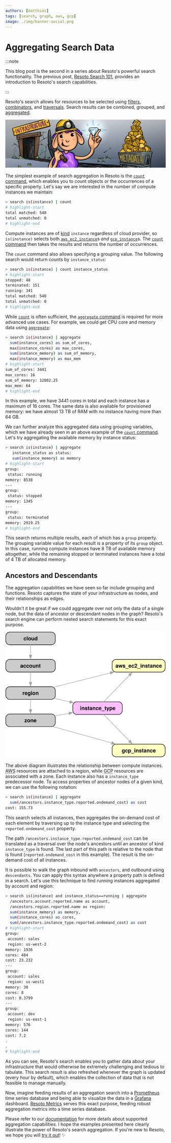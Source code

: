 ```yaml
---
authors: [matthias]
tags: [search, graph, aws, gcp]
image: ./img/banner-social.png
---
```


# Aggregating Search Data

:::note

This blog post is the second in a series about Resoto's powerful search functionality. The previous post, [Resoto Search 101](/blog/2022/02/04/resoto-search-101), provides an introduction to Resoto's search capabilities.

:::

Resoto's search allows for resources to be selected using [filters](/docs/concepts/search/filters), [combinators](/docs/concepts/search/filters#combining-selections), and [traversals](/docs/concepts/search/traversals). Search results can be combined, grouped, and [aggregated](/docs/concepts/search/aggregation).

![Left: Sheep Finding a Diamond in a Gold Mine](./img/banner.png)

<!--truncate-->

The simplest example of search aggregation in Resoto is the [`count` command](/docs/reference/cli/count), which enables you to count objects or the occurrences of a specific property. Let's say we are interested in the number of compute instances we maintain:

```bash
> search is(instance) | count
# highlight-start
​total matched: 540
​total unmatched: 0
# highlight-end
```

Compute instances are of [kind](/docs/concepts/graph/node#kind) `instance` regardless of cloud provider, so `is(instance)` selects both [`aws_ec2_instance`](/docs/reference/data-models/aws#aws_ec2_instance)s _and_ [`gcp_instance`](/docs/reference/data-models/gcp#gcp_instance)s. The [`count` command](/docs/reference/cli/count) then takes the results and returns the number of occurrences.

The `count` command also allows specifying a grouping value. The following search would return counts by `instance_status`:

```bash
> search is(instance) | count instance_status
# highlight-start
​stopped: 48
​terminated: 151
​running: 341
​total matched: 540
​total unmatched: 0
# highlight-end
```

While [`count`](/docs/reference/cli/count) is often sufficient, the [`aggregate` command](/docs/reference/cli/aggregate) is required for more advanced use cases. For example, we could get CPU core and memory data using [`aggregate`](/docs/reference/cli/aggregate):

```bash
> search is(instance) | aggregate
  sum(instance_cores) as sum_of_cores,
  max(instance_cores) as max_cores,
  sum(instance_memory) as sum_of_memory,
  max(instance_memory) as max_mem
# highlight-start
​sum_of_cores: 3441
​max_cores: 16
​sum_of_memory: 12802.25
​max_mem: 64
# highlight-end
```

In this example, we have 3441 cores in total and each instance has a maximum of 16 cores. The same data is also available for provisioned memory: we have almost 13 TB of RAM with no instance having more than 64 GB.

We can further analyze this aggregated data using grouping variables, which we have already seen in an above example of the [`count` command](/docs/reference/cli/count). Let's try aggregating the available memory by instance status:

```bash
> search is(instance) | aggregate
   instance_status as status:
   sum(instance_memory) as memory
# highlight-start
​group:
​ status: running
​memory: 8538
​---
​group:
​ status: stopped
​memory: 1345
​---
​group:
​ status: terminated
​memory: 2919.25
# highlight-end
```

This search returns multiple results, each of which has a `group` property. The grouping variable value for each result is a property of its `group` object. In this case, running compute instances have 8 TB of available memory altogether, while the remaining stopped or terminated instances have a total of 4 TB of allocated memory.

## Ancestors and Descendants

The aggregation capabilities we have seen so far include grouping and functions. Resoto captures the state of your infrastructure as nodes, and their relationships as edges.

Wouldn't it be great if we could aggregate over not only the data of a single node, but the data of ancestor or descendant nodes in the graph? Resoto's search engine can perform nested search statements for this exact purpose.

![Instance Relationships](./img/carz_structure.svg)

The above diagram illustrates the relationship between compute instances. <abbr title="Amazon Web Services">AWS</abbr> resources are attached to a region, while <abbr title="Google Cloud Platform">GCP</abbr> resources are associated with a zone. Each instance also has a `instance_type` predecessor node. To access properties of ancestor nodes of a given kind, we can use the following notation:

```bash
> search is(instance) | aggregate
  sum(/ancestors.instance_type.reported.ondemand_cost) as cost
​cost: 155.73
```

This search selects all instances, then aggregates the on-demand cost of each element by traversing up to the instance type and selecting the `reported.ondemand_cost` property.

The path `/ancestors.instance_type.reported.ondemand_cost` can be translated as a traversal over the node's ancestors until an ancestor of kind `instance_type` is found. The last part of this path is relative to the node that is found (`reported.ondemand_cost` in this example). The result is the on-demand cost of all instances.

It is possible to walk the graph inbound with `ancestors`, and outbound using `descendants`. You can apply this syntax anywhere a property path is defined in a search. Let's use this technique to find running instances aggregated by account and region:

```bash
> search is(instance) and instance_status==running | aggregate
  /ancestors.account.reported.name as account,
  /ancestors.region.reported.name as region:
  sum(instance_memory) as memory,
  sum(instance_cores) as cores,
  sum(/ancestors.instance_type.reported.ondemand_cost) as cost
# highlight-start
​group:
​ account: sales
​ region: us-west-2
​memory: 1936
​cores: 484
​cost: 23.232
​---
​group:
​ account: sales
​ region: us-west1
​memory: 30
​cores: 8
​cost: 0.3799
​---
​group:
​ account: dev
​ region: us-east-1
​memory: 576
​cores: 144
​cost: 7.2
​.
​.
# highlight-end
```

As you can see, Resoto's search enables you to gather data about your infrastructure that would otherwise be extremely challenging and tedious to tabulate. This search result is also refreshed whenever the graph is updated (every hour by default), which enables the collection of data that is not feasible to manage manually.

Now, imagine feeding results of an aggregation search into a [Prometheus](https://prometheus.io) time series database and being able to visualize the data in a [Grafana](https://grafana.com) dashboard. [Resoto Metrics](https://github.com/someengineering/resoto/tree/main/resotometrics) serves this exact purpose, feeding robust aggregation metrics into a time series database.

Please refer to our [documentation](/docs/concepts/search/aggregation) for more details about supported aggregation capabilities. I hope the examples presented here clearly illustrate the power of Resoto's search aggregation. If you're new to Resoto, we hope you will [try it out](/docs/getting-started)! ✨
